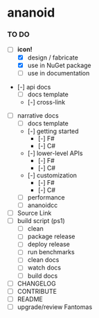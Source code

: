 ananoid
===

### TO DO

- [ ] **icon!**
  - [x] design / fabricate
  - [x] use in NuGet package
  - [ ] use in documentation
- [-] api docs
  - [ ] docs template
  - [-] cross-link
- [ ] narrative docs
  - [ ] docs template
  - [-] getting started
    - [-] F#
    - [-] C#
  - [-] lower-level APIs
    - [-] F#
    - [-] C#
  - [-] customization
    - [-] F#
    - [-] C#
  - [ ] performance
  - [ ] ananoidcc
- [ ] Source Link
- [ ] build script (ps1)
  - [ ] clean
  - [ ] package release
  - [ ] deploy release
  - [ ] run benchmarks
  - [ ] clean docs
  - [ ] watch docs
  - [ ] build docs
- [ ] CHANGELOG
- [ ] CONTRIBUTE
- [ ] README
- [ ] upgrade/review Fantomas
